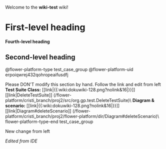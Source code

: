 Welcome to the **wiki-test** wiki!
# First-level heading #
#### Fourth-level heading ####
## Second-level heading ##

@flower-platform-type test_case_group
@flower-platform-uid erpoiqwrej432qohropeaifusdfj

Please DON'T modify this section by hand. Follow the link and edit from left
<note>
**Test Suite Class:** [[link|{{:wiki:dokuwiki-128.png?nolink&16|}}]] [[link|DeleteTestSuite]] (/flower-platform/cristi_branch/proj2/src/org.gp.test.DeleteTestSuite)\\
**Diagram & scenario:** [[link|{{:wiki:dokuwiki-128.png?nolink&16|}}]] [[link|Diagram#deleteScenario]] (/flower-platform/cristi_branch/proj2/flower-platform/dir/Diagram#deleteScenario)\\
</note>
flower-platform-type-end test_case_group 

New change from left

_Edited from IDE_